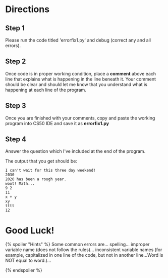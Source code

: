 # Directions

## Step 1
Please run the code titled 'errorfix1.py' and debug (correct any and all errors).

## Step 2
Once code is in proper working condition, place a **comment** above each line that explains what is happening in the line beneath it. Your comment should be clear and should let me know that you understand what is happening at each line of the program.

## Step 3
Once you are finished with your comments, copy and paste the working program into CS50 IDE and save it as **errorfix1.py**

## Step 4
Answer the question which I've included at the end of the program.

The output that you get should be:

```
I can't wait for this three day weekend!
2030
2020 has been a rough year.
woot! Math...
9 2
11
x + y
xy
tttt
12
```

# Good Luck!
{% spoiler "Hints" %}
Some common errors are...
spelling...
improper variable name (does not follow the rules)...
inconsistent variable names (for example, capitalized in one line of the code, but not in another line...Word is NOT equal to word.)...
    
{% endspoiler %}
    
